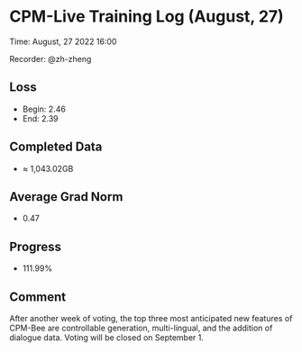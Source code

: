 
# CPM-Live Training Log (August, 27)

Time: August, 27 2022 16:00

Recorder: @zh-zheng

## Loss
- Begin: 2.46
- End: 2.39
	
## Completed Data
- $\approx$ 1,043.02GB

## Average Grad Norm
- 0.47

## Progress
- 111.99%

## Comment

After another week of voting, the top three most anticipated new features of CPM-Bee are controllable generation, multi-lingual, and the addition of dialogue data. Voting will be closed on September 1.
